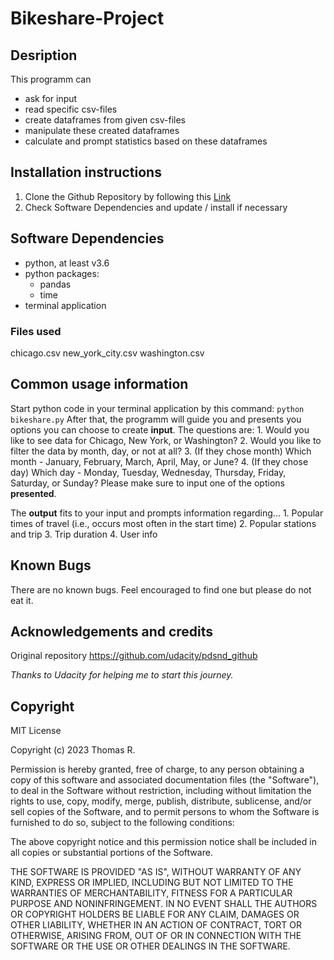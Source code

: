 # Bikeshare-Project

## Desription
This programm can 
- ask for input  
- read specific csv-files
- create dataframes from given csv-files
- manipulate these created dataframes
- calculate and prompt statistics based on these dataframes

## Installation instructions
1. Clone the Github Repository by following this [Link](https://github.com/tomrick225/pdsnd_github.git)
2. Check Software Dependencies and update / install if necessary


## Software Dependencies
* python, at least v3.6
* python packages:
    - pandas
    - time
* terminal application

### Files used
chicago.csv
new_york_city.csv
washington.csv

## Common usage information
Start python code in your terminal application by this command: `python bikeshare.py`
After that, the programm will guide you and presents you options you can choose to create **input**.
The questions are:
    1. Would you like to see data for Chicago, New York, or Washington?
    2. Would you like to filter the data by month, day, or not at all?
    3. (If they chose month) Which month - January, February, March, April, May, or June?
    4. (If they chose day) Which day - Monday, Tuesday, Wednesday, Thursday, Friday, Saturday, or Sunday?
Please make sure to input one of the options **presented**.

The **output** fits to your input and prompts information regarding...
    1. Popular times of travel (i.e., occurs most often in the start time)
    2. Popular stations and trip
    3. Trip duration
    4. User info

## Known Bugs
There are no known bugs.
Feel encouraged to find one but please do not eat it.

## Acknowledgements and credits
Original repository https://github.com/udacity/pdsnd_github

*Thanks to Udacity for helping me to start this journey.*

## Copyright
MIT License

Copyright (c) 2023 Thomas R.

Permission is hereby granted, free of charge, to any person obtaining a copy
of this software and associated documentation files (the "Software"), to deal
in the Software without restriction, including without limitation the rights
to use, copy, modify, merge, publish, distribute, sublicense, and/or sell
copies of the Software, and to permit persons to whom the Software is
furnished to do so, subject to the following conditions:

The above copyright notice and this permission notice shall be included in all
copies or substantial portions of the Software.

THE SOFTWARE IS PROVIDED "AS IS", WITHOUT WARRANTY OF ANY KIND, EXPRESS OR
IMPLIED, INCLUDING BUT NOT LIMITED TO THE WARRANTIES OF MERCHANTABILITY,
FITNESS FOR A PARTICULAR PURPOSE AND NONINFRINGEMENT. IN NO EVENT SHALL THE
AUTHORS OR COPYRIGHT HOLDERS BE LIABLE FOR ANY CLAIM, DAMAGES OR OTHER
LIABILITY, WHETHER IN AN ACTION OF CONTRACT, TORT OR OTHERWISE, ARISING FROM,
OUT OF OR IN CONNECTION WITH THE SOFTWARE OR THE USE OR OTHER DEALINGS IN THE
SOFTWARE.